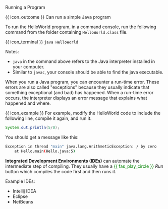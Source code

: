 <span id="title">Running a Program</span>

<span id="prereqs"></span>

<span id="outcomes">{{ icon_outcome }} Can run a simple Java program</span>

<div id="body">

To run the HelloWorld program, in a command console, run the following command from the folder containing `HelloWorld.class` file.

{{ icon_terminal }} `java HelloWorld`

Notes:
* `java` in the command above refers to the Java interpreter installed in your computer.
* Similar to `javac`, your console should be able to find the java executable.


When you run a Java program, you can encounter a <tooltip content="so-called because it does not appear until after the program has started running">run-time error</tooltip>. These errors are also called "exceptions" because they usually indicate that something exceptional (and bad) has happened. When a run-time error occurs, the interpreter displays an error message that explains what happened and where.

<tip-box>

{{ icon_example }} For example, modify the HelloWorld code to include the following line, compile it again, and run it.

```java
System.out.println(5/0);
```

You should get a message like this:
```sh
Exception in thread "main" java.lang.ArithmeticException: / by zero
    at Hello.main(Hello.java:5)
```

</tip-box>


**Integrated Development Environments (IDEs)** can automate the intermediate step of compiling. They usually have a <span style="color:green">{{ fas_play_circle }}</span> _Run_ button which compiles the code first and then runs it.

Example IDEs:
* Intellij IDEA
* Eclipse
* NetBeans

</div>

<div id="extras">
  <include src="exercisesPanel.md" boilerplate />
</div>